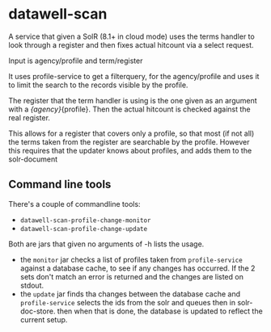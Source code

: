 # datawell-scan

A service that given a SolR (8.1+ in cloud mode) uses the terms handler to look
through a register and then fixes actual hitcount via a select request.

Input is agency/profile and term/register


It uses profile-service to get a filterquery, for the agency/profile and uses
it to limit the search to the records visible by the profile.

The register that the term handler is using is the one given as an argument with
a _{agency}_{profile}. Then the actual hitcount is checked against the real
register.

This allows for a register that covers only a profile, so that most (if not all)
the terms taken from the register are searchable by the profile. However this
requires that the updater knows about profiles, and adds them to the
solr-document


## Command line tools

There's a couple of commandline tools:

 * `datawell-scan-profile-change-monitor`
 * `datawell-scan-profile-change-update`

Both are jars that given no arguments of -h lists the usage.

 * the `monitor` jar checks a list of profiles taken from `profile-service` against
   a database cache, to see if any changes has occurred. If the 2 sets don't match
   an error is returned and the changes are listed on stdout.
 * the `update` jar finds tha changes between the database cache and `profile-service`
   selects the ids from the solr and queues then in solr-doc-store. then when that is
   done, the database is updated to reflect the current setup.
